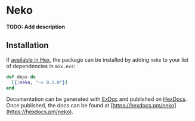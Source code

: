# Neko

**TODO: Add description**

## Installation

If [available in Hex](https://hex.pm/docs/publish), the package can be installed
by adding `neko` to your list of dependencies in `mix.exs`:

```elixir
def deps do
  [{:neko, "~> 0.1.0"}]
end
```

Documentation can be generated with [ExDoc](https://github.com/elixir-lang/ex_doc)
and published on [HexDocs](https://hexdocs.pm). Once published, the docs can
be found at [https://hexdocs.pm/neko](https://hexdocs.pm/neko).

